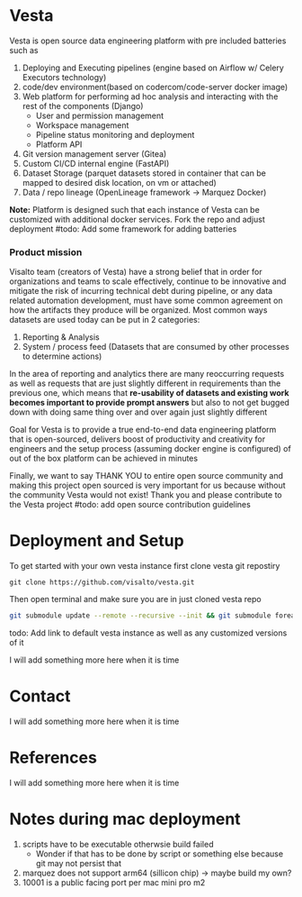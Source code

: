 # Vesta 

Vesta is open source data engineering platform with pre included batteries 
such as

1) Deploying and Executing pipelines (engine based on Airflow w/ Celery Executors technology)
2) code/dev environment(based on codercom/code-server docker image)
3) Web platform for performing ad hoc analysis and interacting with the rest of the components (Django)
     - User and permission management 
     - Workspace management 
     - Pipeline status monitoring and deployment
     - Platform API 
4) Git version management server (Gitea)
5) Custom CI/CD internal engine (FastAPI)
6) Dataset Storage (parquet datasets stored in container that can be mapped to desired disk location, on vm or attached)
7) Data / repo lineage (OpenLineage framework -> Marquez Docker)


**Note:** Platform is designed such that each instance of Vesta can be customized with additional docker
services. Fork the repo and adjust deployment #todo: Add some framework for adding batteries 

### Product mission
Visalto team (creators of Vesta) have a strong belief that in order for organizations and teams 
to scale effectively, continue to be innovative and mitigate the risk of incurring technical 
debt during pipeline, or any data related automation development, must have some common agreement
on how the artifacts they produce will be organized.
Most common ways datasets are used today can be put in 2 categories:
1) Reporting & Analysis
2) System / process feed (Datasets that are consumed by other processes to determine actions)

In the area of reporting and analytics there are many reoccurring requests as well as
requests that are just slightly different in requirements than the previous one, 
which means that **re-usability of datasets and existing work becomes important to 
provide prompt answers** but also to not get bugged down with doing same thing over
and over again just slightly different 

Goal for Vesta is to provide a true end-to-end data engineering platform that is open-sourced,
delivers boost of productivity and creativity for engineers and the
setup process (assuming docker engine is configured) of out of the box platform can be achieved
in minutes

Finally, we want to say THANK YOU to entire open source community and making this 
project open sourced is very important for us because without the community Vesta 
would not exist! Thank you and please contribute to the Vesta project #todo: add open source contribution guidelines

# Deployment and Setup
To get started with your own vesta instance first 
clone vesta git repostiry 
```
git clone https://github.com/visalto/vesta.git
```

Then open terminal and make sure you are in just cloned vesta repo
```sh 
git submodule update --remote --recursive --init && git submodule foreach --recursive git checkout <BRANCH_NAME>
```
todo: Add link to default vesta instance as well as any customized versions of it

I will add something more here when it is time 

# Contact 
I will add something more here when it is time 

# References 
I will add something more here when it is time 

# Notes during mac deployment 
1) scripts have to be executable otherwsie build failed 
     - Wonder if that has to be done by script or something else because git may not persist that 
2) marquez does not support arm64 (sillicon chip) -> maybe build my own? 
3) 10001 is a public facing port per mac mini pro m2